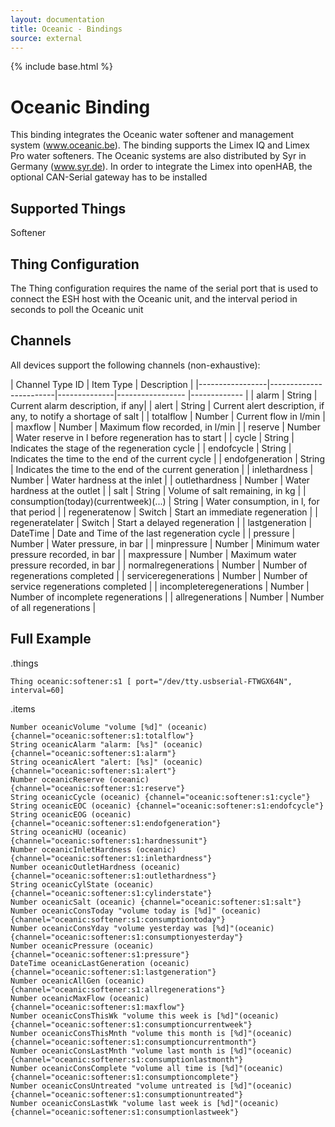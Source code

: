 ```yaml
---
layout: documentation
title: Oceanic - Bindings
source: external
---
```

<!-- Attention authors: Do not edit directly. Please add your changes to the appropriate source repository -->

{% include base.html %}

# Oceanic Binding

This binding integrates the Oceanic water softener and management system (www.oceanic.be). The binding supports the Limex IQ and Limex Pro water softeners. The Oceanic systems are also distributed by Syr in Germany (www.syr.de). In order to integrate the Limex into openHAB, the optional CAN-Serial gateway has to be installed

## Supported Things

Softener

## Thing Configuration

The Thing configuration requires the name of the serial port that is used to connect the ESH host with the Oceanic unit, and the interval period in seconds to poll the Oceanic unit

## Channels

All devices support the following channels (non-exhaustive):

| Channel Type ID | Item Type    | Description  |
|-----------------|------------------------|--------------|----------------- |------------- |
| alarm | String  | Current alarm description, if any|
| alert | String | Current alert description, if any, to notify a shortage of salt |
| totalflow | Number | Current flow in l/min |
| maxflow | Number | Maximum flow recorded, in l/min |
| reserve | Number | Water reserve in l before regeneration has to start |
| cycle | String | Indicates the stage of the regeneration cycle |
| endofcycle | String | Indicates the time to the end of the current cycle |
| endofgeneration | String | Indicates the time to the end of the current generation |
| inlethardness | Number | Water hardness at the inlet |
| outlethardness | Number | Water hardness at the outlet |
| salt | String | Volume of salt remaining, in kg |
| consumption(today)(currentweek)(...) | String | Water consumption, in l, for that period |
| regeneratenow | Switch | Start an immediate regeneration |
| regeneratelater | Switch | Start a delayed regeneration |
| lastgeneration | DateTime | Date and Time of the last regeneration cycle |
| pressure | Number | Water pressure, in bar |
| minpressure | Number | Minimum water pressure recorded, in bar |
| maxpressure | Number | Maximum water pressure recorded, in bar |
| normalregenerations | Number | Number of regenerations completed |
| serviceregenerations | Number | Number of service regenerations completed |
| incompleteregenerations | Number | Number of incomplete regenerations |
| allregenerations | Number | Number of all regenerations |


## Full Example

.things

```
Thing oceanic:softener:s1 [ port="/dev/tty.usbserial-FTWGX64N", interval=60]
```

.items
```
Number oceanicVolume "volume [%d]" (oceanic) {channel="oceanic:softener:s1:totalflow"}
String oceanicAlarm "alarm: [%s]" (oceanic) {channel="oceanic:softener:s1:alarm"}
String oceanicAlert "alert: [%s]" (oceanic) {channel="oceanic:softener:s1:alert"}
Number oceanicReserve (oceanic) {channel="oceanic:softener:s1:reserve"}
String oceanicCycle (oceanic) {channel="oceanic:softener:s1:cycle"}
String oceanicEOC (oceanic) {channel="oceanic:softener:s1:endofcycle"}
String oceanicEOG (oceanic) {channel="oceanic:softener:s1:endofgeneration"}
String oceanicHU (oceanic) {channel="oceanic:softener:s1:hardnessunit"}
Number oceanicInletHardness (oceanic) {channel="oceanic:softener:s1:inlethardness"}
Number oceanicOutletHardness (oceanic) {channel="oceanic:softener:s1:outlethardness"}
String oceanicCylState (oceanic) {channel="oceanic:softener:s1:cylinderstate"}
Number oceanicSalt (oceanic) {channel="oceanic:softener:s1:salt"}
Number oceanicConsToday "volume today is [%d]" (oceanic) {channel="oceanic:softener:s1:consumptiontoday"}
Number oceanicConsYday "volume yesterday was [%d]"(oceanic) {channel="oceanic:softener:s1:consumptionyesterday"}
Number oceanicPressure (oceanic) {channel="oceanic:softener:s1:pressure"}
DateTime oceanicLastGeneration (oceanic) {channel="oceanic:softener:s1:lastgeneration"}
Number oceanicAllGen (oceanic) {channel="oceanic:softener:s1:allregenerations"}
Number oceanicMaxFlow (oceanic) {channel="oceanic:softener:s1:maxflow"}
Number oceanicConsThisWk "volume this week is [%d]"(oceanic) {channel="oceanic:softener:s1:consumptioncurrentweek"}
Number oceanicConsThisMnth "volume this month is [%d]"(oceanic) {channel="oceanic:softener:s1:consumptioncurrentmonth"}
Number oceanicConsLastMnth "volume last month is [%d]"(oceanic) {channel="oceanic:softener:s1:consumptionlastmonth"}
Number oceanicConsComplete "volume all time is [%d]"(oceanic) {channel="oceanic:softener:s1:consumptioncomplete"}
Number oceanicConsUntreated "volume untreated is [%d]"(oceanic) {channel="oceanic:softener:s1:consumptionuntreated"}
Number oceanicConsLastWk "volume last week is [%d]"(oceanic) {channel="oceanic:softener:s1:consumptionlastweek"}
```